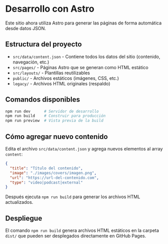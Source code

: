 # Desarrollo con Astro

Este sitio ahora utiliza Astro para generar las páginas de forma automática desde datos JSON.

## Estructura del proyecto

- `src/data/content.json` - Contiene todos los datos del sitio (contenido, navegación, etc.)
- `src/pages/` - Páginas Astro que se generan como HTML estático
- `src/layouts/` - Plantillas reutilizables
- `public/` - Archivos estáticos (imágenes, CSS, etc.)
- `legacy/` - Archivos HTML originales (respaldo)

## Comandos disponibles

```bash
npm run dev      # Servidor de desarrollo
npm run build    # Construir para producción
npm run preview  # Vista previa de la build
```

## Cómo agregar nuevo contenido

Edita el archivo `src/data/content.json` y agrega nuevos elementos al array `content`:

```json
{
  "title": "Título del contenido",
  "image": "./images/covers/imagen.png",
  "url": "https://url-del-contenido.com",
  "type": "video|podcast|external"
}
```

Después ejecuta `npm run build` para generar los archivos HTML actualizados.

## Despliegue

El comando `npm run build` genera archivos HTML estáticos en la carpeta `dist/` que pueden ser desplegados directamente en GitHub Pages.